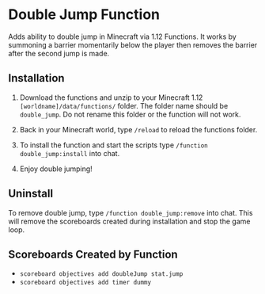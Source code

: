 # Double Jump Function

Adds ability to double jump in Minecraft via 1.12 Functions. It works by summoning a barrier momentarily below the player then removes the barrier after the second jump is made.

## Installation

1. Download the functions and unzip to your Minecraft 1.12 `[worldname]/data/functions/` folder. The folder name should be `double_jump`. Do not rename this folder or the function will not work.

2. Back in your Minecraft world, type `/reload` to reload the functions folder.

3. To install the function and start the scripts type `/function double_jump:install` into chat.

5. Enjoy double jumping!

## Uninstall

To remove double jump, type `/function double_jump:remove` into chat. This will remove the scoreboards created during installation and stop the game loop.

## Scoreboards Created by Function

* `scoreboard objectives add doubleJump stat.jump`
* `scoreboard objectives add timer dummy`
